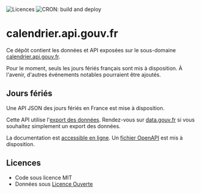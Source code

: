 ![Licences](https://img.shields.io/badge/Licences-MIT%2C%20Licence%20Ouverte-orange)
![CRON: build and deploy](https://github.com/etalab/calendrier.api.gouv.fr/workflows/CRON:%20build%20and%20deploy/badge.svg)

# calendrier.api.gouv.fr
Ce dépôt contient les données et API exposées sur le sous-domaine [calendrier.api.gouv.fr](https://calendrier.api.gouv.fr).

Pour le moment, seuls les jours fériés français sont mis à disposition. À l'avenir, d'autres événements notables pourraient être ajoutés.

## Jours fériés
Une API JSON des jours fériés en France est mise à disposition.

Cette API utilise l'[export des données](https://github.com/etalab/jours-feries-france-data). Rendez-vous sur [data.gouv.fr](https://www.data.gouv.fr/fr/datasets/jours-feries-en-france/) si vous souhaitez simplement un export des données.

La documentation est [accessible en ligne](https://calendrier.api.gouv.fr/jours-feries/). Un [fichier OpenAPI](openapi.yml) est mis à disposition.

## Licences
- Code sous licence MIT
- Données sous [Licence Ouverte](https://www.etalab.gouv.fr/licence-ouverte-open-licence)
